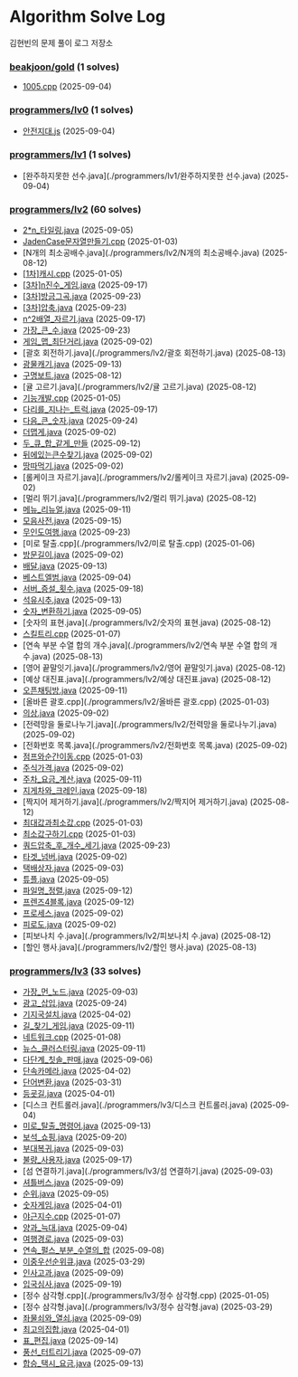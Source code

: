 # Algorithm Solve Log
김현빈의 문제 풀이 로그 저장소


### **[beakjoon/gold](./beakjoon/gold) (1 solves)**

 - [1005.cpp](./beakjoon/gold/1005.cpp) (2025-09-04)


### **[programmers/lv0](./programmers/lv0) (1 solves)**

 - [안전지대.js](./programmers/lv0/안전지대.js) (2025-09-04)


### **[programmers/lv1](./programmers/lv1) (1 solves)**

 - [완주하지못한 선수.java](./programmers/lv1/완주하지못한 선수.java) (2025-09-04)


### **[programmers/lv2](./programmers/lv2) (60 solves)**

 - [2*n_타일링.java](./programmers/lv2/2*n_타일링.java) (2025-09-05)
 - [JadenCase문자열만들기.cpp](./programmers/lv2/JadenCase문자열만들기.cpp) (2025-01-03)
 - [N개의 최소공배수.java](./programmers/lv2/N개의 최소공배수.java) (2025-08-12)
 - [[1차]캐시.cpp](./programmers/lv2/[1차]캐시.cpp) (2025-01-05)
 - [[3차]n진수_게임.java](./programmers/lv2/[3차]n진수_게임.java) (2025-09-17)
 - [[3차]방금그곡.java](./programmers/lv2/[3차]방금그곡.java) (2025-09-23)
 - [[3차]압축.java](./programmers/lv2/[3차]압축.java) (2025-09-23)
 - [n^2배열_자르기.java](./programmers/lv2/n^2배열_자르기.java) (2025-09-17)
 - [가장_큰_수.java](./programmers/lv2/가장_큰_수.java) (2025-09-23)
 - [게임_맵_최단거리.java](./programmers/lv2/게임_맵_최단거리.java) (2025-09-02)
 - [괄호 회전하기.java](./programmers/lv2/괄호 회전하기.java) (2025-08-13)
 - [광물캐기.java](./programmers/lv2/광물캐기.java) (2025-09-13)
 - [구명보트.java](./programmers/lv2/구명보트.java) (2025-08-12)
 - [귤 고르기.java](./programmers/lv2/귤 고르기.java) (2025-08-12)
 - [기능개발.cpp](./programmers/lv2/기능개발.cpp) (2025-01-05)
 - [다리를_지나는_트럭.java](./programmers/lv2/다리를_지나는_트럭.java) (2025-09-17)
 - [다음_큰_숫자.java](./programmers/lv2/다음_큰_숫자.java) (2025-09-24)
 - [더맵게.java](./programmers/lv2/더맵게.java) (2025-09-02)
 - [두_큐_합_같게_만들](./programmers/lv2/두_큐_합_같게_만들) (2025-09-12)
 - [뒤에있는큰수찾기.java](./programmers/lv2/뒤에있는큰수찾기.java) (2025-09-02)
 - [땅따먹기.java](./programmers/lv2/땅따먹기.java) (2025-09-02)
 - [롤케이크 자르기.java](./programmers/lv2/롤케이크 자르기.java) (2025-09-02)
 - [멀리 뛰기.java](./programmers/lv2/멀리 뛰기.java) (2025-08-12)
 - [메뉴_리뉴얼.java](./programmers/lv2/메뉴_리뉴얼.java) (2025-09-11)
 - [모음사전.java](./programmers/lv2/모음사전.java) (2025-09-15)
 - [무인도여행.java](./programmers/lv2/무인도여행.java) (2025-09-23)
 - [미로 탈출.cpp](./programmers/lv2/미로 탈출.cpp) (2025-01-06)
 - [방문길이.java](./programmers/lv2/방문길이.java) (2025-09-02)
 - [배달.java](./programmers/lv2/배달.java) (2025-09-13)
 - [베스트엘범.java](./programmers/lv2/베스트엘범.java) (2025-09-04)
 - [서버_증설_횟수.java](./programmers/lv2/서버_증설_횟수.java) (2025-09-18)
 - [석유시추.java](./programmers/lv2/석유시추.java) (2025-09-13)
 - [숫자_변환하기.java](./programmers/lv2/숫자_변환하기.java) (2025-09-05)
 - [숫자의 표현.java](./programmers/lv2/숫자의 표현.java) (2025-08-12)
 - [스킬트리.cpp](./programmers/lv2/스킬트리.cpp) (2025-01-07)
 - [연속 부분 수열 합의 개수.java](./programmers/lv2/연속 부분 수열 합의 개수.java) (2025-08-13)
 - [영어 끝말잇기.java](./programmers/lv2/영어 끝말잇기.java) (2025-08-12)
 - [예상 대진표.java](./programmers/lv2/예상 대진표.java) (2025-08-12)
 - [오픈채팅방.java](./programmers/lv2/오픈채팅방.java) (2025-09-11)
 - [올바른 괄호.cpp](./programmers/lv2/올바른 괄호.cpp) (2025-01-03)
 - [의상.java](./programmers/lv2/의상.java) (2025-09-02)
 - [전력망을 둘로나누기.java](./programmers/lv2/전력망을 둘로나누기.java) (2025-09-02)
 - [전화번호 목록.java](./programmers/lv2/전화번호 목록.java) (2025-09-02)
 - [점프와순간이동.cpp](./programmers/lv2/점프와순간이동.cpp) (2025-01-03)
 - [주식가격.java](./programmers/lv2/주식가격.java) (2025-09-02)
 - [주차_요금_계산.java](./programmers/lv2/주차_요금_계산.java) (2025-09-11)
 - [지게차와_크레인.java](./programmers/lv2/지게차와_크레인.java) (2025-09-18)
 - [짝지어 제거하기.java](./programmers/lv2/짝지어 제거하기.java) (2025-08-12)
 - [최대값과최소값.cpp](./programmers/lv2/최대값과최소값.cpp) (2025-01-03)
 - [최소값구하기.cpp](./programmers/lv2/최소값구하기.cpp) (2025-01-03)
 - [쿼드압축_후_개수_세기.java](./programmers/lv2/쿼드압축_후_개수_세기.java) (2025-09-23)
 - [타겟_넘버.java](./programmers/lv2/타겟_넘버.java) (2025-09-02)
 - [택배상자.java](./programmers/lv2/택배상자.java) (2025-09-03)
 - [튜플.java](./programmers/lv2/튜플.java) (2025-09-05)
 - [파일명_정렬.java](./programmers/lv2/파일명_정렬.java) (2025-09-12)
 - [프렌즈4블록.java](./programmers/lv2/프렌즈4블록.java) (2025-09-12)
 - [프로세스.java](./programmers/lv2/프로세스.java) (2025-09-02)
 - [피로도.java](./programmers/lv2/피로도.java) (2025-09-02)
 - [피보나치 수.java](./programmers/lv2/피보나치 수.java) (2025-08-12)
 - [할인 행사.java](./programmers/lv2/할인 행사.java) (2025-08-13)


### **[programmers/lv3](./programmers/lv3) (33 solves)**

 - [가장_먼_노드.java](./programmers/lv3/가장_먼_노드.java) (2025-09-03)
 - [광고_삽입.java](./programmers/lv3/광고_삽입.java) (2025-09-24)
 - [기지국설치.java](./programmers/lv3/기지국설치.java) (2025-04-02)
 - [길_찾기_게임.java](./programmers/lv3/길_찾기_게임.java) (2025-09-11)
 - [네트워크.cpp](./programmers/lv3/네트워크.cpp) (2025-01-08)
 - [뉴스_클러스터링.java](./programmers/lv3/뉴스_클러스터링.java) (2025-09-11)
 - [다단계_칫솔_판매.java](./programmers/lv3/다단계_칫솔_판매.java) (2025-09-06)
 - [단속카메라.java](./programmers/lv3/단속카메라.java) (2025-04-02)
 - [단어변환.java](./programmers/lv3/단어변환.java) (2025-03-31)
 - [등굣길.java](./programmers/lv3/등굣길.java) (2025-04-01)
 - [디스크 컨트롤러.java](./programmers/lv3/디스크 컨트롤러.java) (2025-09-04)
 - [미로_탈출_명령어.java](./programmers/lv3/미로_탈출_명령어.java) (2025-09-13)
 - [보석_쇼핑.java](./programmers/lv3/보석_쇼핑.java) (2025-09-20)
 - [부대복귀.java](./programmers/lv3/부대복귀.java) (2025-09-03)
 - [불량_사용자.java](./programmers/lv3/불량_사용자.java) (2025-09-17)
 - [섬 연결하기.java](./programmers/lv3/섬 연결하기.java) (2025-09-03)
 - [셔틀버스.java](./programmers/lv3/셔틀버스.java) (2025-09-09)
 - [순위.java](./programmers/lv3/순위.java) (2025-09-05)
 - [숫자게임.java](./programmers/lv3/숫자게임.java) (2025-04-01)
 - [야근지수.cpp](./programmers/lv3/야근지수.cpp) (2025-01-07)
 - [양과_늑대.java](./programmers/lv3/양과_늑대.java) (2025-09-04)
 - [여행경로.java](./programmers/lv3/여행경로.java) (2025-09-03)
 - [연속_펄스_부분_수열의_합](./programmers/lv3/연속_펄스_부분_수열의_합) (2025-09-08)
 - [이중우선순위큐.java](./programmers/lv3/이중우선순위큐.java) (2025-03-29)
 - [인사고과.java](./programmers/lv3/인사고과.java) (2025-09-09)
 - [입국심사.java](./programmers/lv3/입국심사.java) (2025-09-19)
 - [정수 삼각형.cpp](./programmers/lv3/정수 삼각형.cpp) (2025-01-05)
 - [정수 삼각형.java](./programmers/lv3/정수 삼각형.java) (2025-03-29)
 - [좌물쇠와_열쇠.java](./programmers/lv3/좌물쇠와_열쇠.java) (2025-09-09)
 - [최고의집합.java](./programmers/lv3/최고의집합.java) (2025-04-01)
 - [표_편집.java](./programmers/lv3/표_편집.java) (2025-09-14)
 - [풍선_터트리기.java](./programmers/lv3/풍선_터트리기.java) (2025-09-07)
 - [합승_택시_요금.java](./programmers/lv3/합승_택시_요금.java) (2025-09-13)

